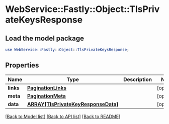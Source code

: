 # WebService::Fastly::Object::TlsPrivateKeysResponse

## Load the model package
```perl
use WebService::Fastly::Object::TlsPrivateKeysResponse;
```

## Properties
Name | Type | Description | Notes
------------ | ------------- | ------------- | -------------
**links** | [**PaginationLinks**](PaginationLinks.md) |  | [optional] 
**meta** | [**PaginationMeta**](PaginationMeta.md) |  | [optional] 
**data** | [**ARRAY[TlsPrivateKeyResponseData]**](TlsPrivateKeyResponseData.md) |  | [optional] 

[[Back to Model list]](../README.md#documentation-for-models) [[Back to API list]](../README.md#documentation-for-api-endpoints) [[Back to README]](../README.md)


